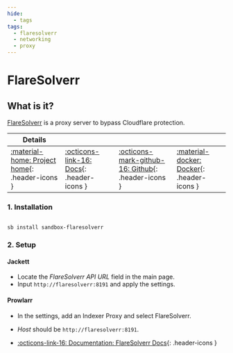 ```yaml
---
hide:
  - tags
tags:
  - flaresolverr
  - networking
  - proxy
---
```


# FlareSolverr

## What is it?

[FlareSolverr](https://github.com/FlareSolverr/FlareSolverr) is a proxy server to bypass Cloudflare protection.

| Details     |             |             |             |
|-------------|-------------|-------------|-------------|
| [:material-home: Project home](https://github.com/FlareSolverr/FlareSolverr){: .header-icons } | [:octicons-link-16: Docs](https://github.com/FlareSolverr/FlareSolverr){: .header-icons } | [:octicons-mark-github-16: Github](https://github.com/FlareSolverr/FlareSolverr){: .header-icons } | [:material-docker: Docker](https://hub.docker.com/r/flaresolverr/flaresolverr){: .header-icons }|

### 1. Installation

``` shell

sb install sandbox-flaresolverr

```

### 2. Setup

#### Jackett

- Locate the _FlareSolverr API URL_ field in the main page.
- Input `http://flaresolverr:8191` and apply the settings.

#### Prowlarr

- In the settings, add an Indexer Proxy and select FlareSolverr.
- _Host_ should be `http://flaresolverr:8191`.

- [:octicons-link-16: Documentation: FlareSolverr Docs](https://github.com/FlareSolverr/FlareSolverr){: .header-icons }
